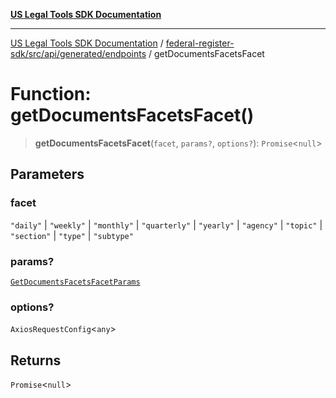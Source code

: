 [**US Legal Tools SDK Documentation**](../../../../../../README.md)

***

[US Legal Tools SDK Documentation](../../../../../../README.md) / [federal-register-sdk/src/api/generated/endpoints](../README.md) / getDocumentsFacetsFacet

# Function: getDocumentsFacetsFacet()

> **getDocumentsFacetsFacet**(`facet`, `params?`, `options?`): `Promise`\<`null`\>

## Parameters

### facet

`"daily"` | `"weekly"` | `"monthly"` | `"quarterly"` | `"yearly"` | `"agency"` | `"topic"` | `"section"` | `"type"` | `"subtype"`

### params?

[`GetDocumentsFacetsFacetParams`](../../model/type-aliases/GetDocumentsFacetsFacetParams.md)

### options?

`AxiosRequestConfig`\<`any`\>

## Returns

`Promise`\<`null`\>
